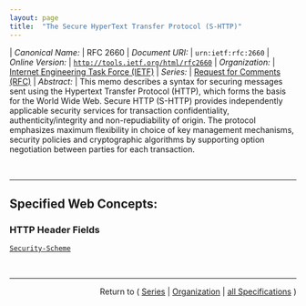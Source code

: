 ```yaml
---
layout: page
title:  "The Secure HyperText Transfer Protocol (S-HTTP)"
---
```


| *Canonical Name:* | RFC 2660
| *Document URI:* | `urn:ietf:rfc:2660`
| *Online Version:* | [`http://tools.ietf.org/html/rfc2660`](http://tools.ietf.org/html/rfc2660)
| *Organization:* | [Internet Engineering Task Force (IETF)](..  "List of specification series by this organization")
| *Series:* | [Request for Comments (RFC)](.  "List of specifications in this series")
| *Abstract:* | This memo describes a syntax for securing messages sent using the Hypertext Transfer Protocol (HTTP), which forms the basis for the World Wide Web. Secure HTTP (S-HTTP) provides independently applicable security services for transaction confidentiality, authenticity/integrity and non-repudiability of origin. The protocol emphasizes maximum flexibility in choice of key management mechanisms, security policies and cryptographic algorithms by supporting option negotiation between parties for each transaction.

<br/>
<hr/>

## Specified Web Concepts:

### HTTP Header Fields

[`Security-Scheme`](/concepts/http-header/Security-Scheme "All S-HTTP compliant agents must generate the Security-Scheme header in the headers of all HTTP messages they generate. This header permits other agents to detect that they are communicating with an S-HTTP compliant agent and generate the appropriate cryptographic options headers.")



<br/>
<hr/>

<p style="text-align: right">Return to ( <a href="./">Series</a> | <a href="../">Organization</a> | <a href="../../">all Specifications</a> )</p>